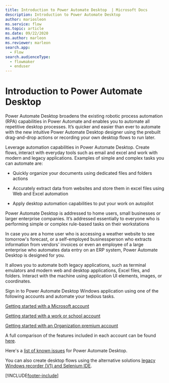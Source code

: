 ```yaml
---
title: Introduction to Power Automate Desktop  | Microsoft Docs
description: Introduction to Power Automate Desktop
author: mariosleon
ms.service: flow
ms.topic: article
ms.date: 09/22/2020
ms.author: marleon
ms.reviewer: marleon
search.app: 
  - Flow
search.audienceType: 
  - flowmaker
  - enduser
---
```


# Introduction to Power Automate Desktop

Power Automate Desktop broadens the existing robotic process automation (RPA) capabilities in Power Automate and enables you to automate all repetitive desktop processes. It’s quicker and easier than ever to automate with the new intuitive Power Automate Desktop designer using the prebuilt drag-and-drop actions or recording your own desktop flows to run later. 

Leverage automation capabilities in Power Automate Desktop. Create flows, interact with everyday tools such as email and excel and work with modern and legacy applications. Examples of simple and complex tasks you can automate are: 

- Quickly organize your documents using dedicated files and folders actions 

- Accurately extract data from websites and store them in excel files using Web and Excel automation  

- Apply desktop automation capabilities to put your work on autopilot  

Power Automate Desktop is addressed to home users, small businesses or larger enterprise companies. It’s addressed essentially to everyone who is performing simple or complex rule-based tasks on their workstations 

In case you are a home user who is accessing a weather website to see tomorrow's forecast, or a self-employed businessperson who extracts information from vendors' invoices or even an employee of a large enterprise who automates data entry on an ERP system, Power Automate Desktop is designed for you. 

It allows you to automate both legacy applications, such as terminal emulators and modern web and desktop applications, Excel files, and folders. Interact with the machine using application UI elements, images, or coordinates.

Sign in to Power Automate Desktop Windows application using one of the following accounts and automate your tedious tasks. 

[Getting started with a Microsoft account](getting-started-msa.md)

[Getting started with a work or school account](getting-started-freeorg.md)

[Getting started with an Organization premium account](getting-started-org.md)

A full comparison of the features included in each account can be found [here](setup.md#sign-in-account-comparison).

Here's a [list of known issues](setup.md#known-issues-and-limitations) for Power Automate Desktop.

You can also create desktop flows using the alternative solutions [legacy Windows recorder (V1) and Selenium IDE](overview.md).

[!INCLUDE[footer-include](../includes/footer-banner.md)]